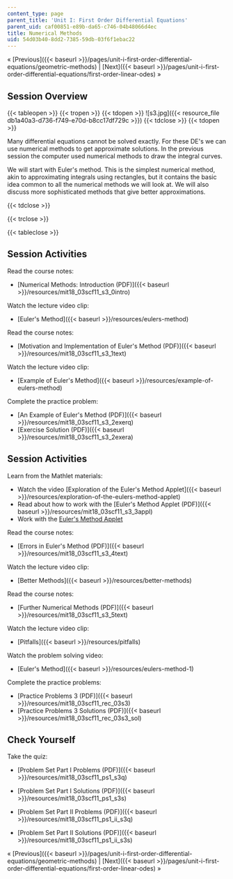 ```yaml
---
content_type: page
parent_title: 'Unit I: First Order Differential Equations'
parent_uid: caf00851-e89b-da65-c746-04b48066d4ec
title: Numerical Methods
uid: 54d03b40-8dd2-7385-59db-03f6f1ebac22
---
```


« [Previous]({{< baseurl >}}/pages/unit-i-first-order-differential-equations/geometric-methods) | [Next]({{< baseurl >}}/pages/unit-i-first-order-differential-equations/first-order-linear-odes) »

Session Overview
----------------

{{< tableopen >}}
{{< tropen >}}
{{< tdopen >}}
![s3.jpg]({{< resource_file db1a40a3-d736-f749-e70d-b8cc17df729c >}})
{{< tdclose >}}
{{< tdopen >}}


Many differential equations cannot be solved exactly. For these DE's we can use numerical methods to get approximate solutions. In the previous session the computer used numerical methods to draw the integral curves.

We will start with Euler's method. This is the simplest numerical method, akin to approximating integrals using rectangles, but it contains the basic idea common to all the numerical methods we will look at. We will also discuss more sophisticated methods that give better approximations.


{{< tdclose >}}

{{< trclose >}}

{{< tableclose >}}

Session Activities
------------------

Read the course notes:

*   [Numerical Methods: Introduction (PDF)]({{< baseurl >}}/resources/mit18_03scf11_s3_0intro)

Watch the lecture video clip:

*   [Euler's Method]({{< baseurl >}}/resources/eulers-method)

Read the course notes:

*   [Motivation and Implementation of Euler's Method (PDF)]({{< baseurl >}}/resources/mit18_03scf11_s3_1text)

Watch the lecture video clip:

*   [Example of Euler's Method]({{< baseurl >}}/resources/example-of-eulers-method)

Complete the practice problem:

*   [An Example of Euler's Method (PDF)]({{< baseurl >}}/resources/mit18_03scf11_s3_2exerq)
*   [Exercise Solution (PDF)]({{< baseurl >}}/resources/mit18_03scf11_s3_2exera)

Session Activities
------------------

Learn from the Mathlet materials:

*   Watch the video [Exploration of the Euler's Method Applet]({{< baseurl >}}/resources/exploration-of-the-eulers-method-applet)
*   Read about how to work with the [Euler's Method Applet (PDF)]({{< baseurl >}}/resources/mit18_03scf11_s3_3appl)
*   Work with the [Euler's Method Applet](/ans7870/18/18.03SC/eulersMethod.html "Open in a new window.")

Read the course notes:

*   [Errors in Euler's Method (PDF)]({{< baseurl >}}/resources/mit18_03scf11_s3_4text)

Watch the lecture video clip:

*   [Better Methods]({{< baseurl >}}/resources/better-methods)

Read the course notes:

*   [Further Numerical Methods (PDF)]({{< baseurl >}}/resources/mit18_03scf11_s3_5text)

Watch the lecture video clip:

*   [Pitfalls]({{< baseurl >}}/resources/pitfalls)

Watch the problem solving video:

*   [Euler's Method]({{< baseurl >}}/resources/eulers-method-1)

Complete the practice problems:

*   [Practice Problems 3 (PDF)]({{< baseurl >}}/resources/mit18_03scf11_rec_03s3)
*   [Practice Problems 3 Solutions (PDF)]({{< baseurl >}}/resources/mit18_03scf11_rec_03s3_sol)

Check Yourself
--------------

Take the quiz:

*   [Problem Set Part I Problems (PDF)]({{< baseurl >}}/resources/mit18_03scf11_ps1_s3q)
*   [Problem Set Part I Solutions (PDF)]({{< baseurl >}}/resources/mit18_03scf11_ps1_s3s)
  
*   [Problem Set Part II Problems (PDF)]({{< baseurl >}}/resources/mit18_03scf11_ps1_ii_s3q)
*   [Problem Set Part II Solutions (PDF)]({{< baseurl >}}/resources/mit18_03scf11_ps1_ii_s3s)

« [Previous]({{< baseurl >}}/pages/unit-i-first-order-differential-equations/geometric-methods) | [Next]({{< baseurl >}}/pages/unit-i-first-order-differential-equations/first-order-linear-odes) »
